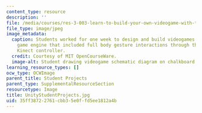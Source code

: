```yaml
---
content_type: resource
description: ''
file: /media/courses/res-3-003-learn-to-build-your-own-videogame-with-the-unity-game-engine-and-microsoft-kinect-january-iap-2017/35ff38722761cbb35e0ffd5ee1812a4b_UnityStudentProjects.jpg
file_type: image/jpeg
image_metadata:
  caption: Students worked for one week to design and build videogames in the Unity
    game engine that included full body gesture interactions through the Microsoft
    Kinect controller.
  credit: Courtesy of MIT OpenCourseWare.
  image-alt: Student drawing videogame schematic diagram on chalkboard
learning_resource_types: []
ocw_type: OCWImage
parent_title: Student Projects
parent_type: SupplementalResourceSection
resourcetype: Image
title: UnityStudentProjects.jpg
uid: 35ff3872-2761-cbb3-5e0f-fd5ee1812a4b
---
```

